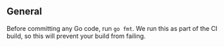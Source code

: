 ## General

Before committing any Go code, run `go fmt`. We run this as part of the CI build, so this will prevent your build from failing.



<!-- ##DOCS-SOURCER-START
{"sourcePlugin":"Service Catalog Reference","hash":"ec8630c6715e99f5a11d9dfc8f1d1e97"}
##DOCS-SOURCER-END -->
